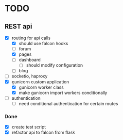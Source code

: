 # TODO

## REST api

- [x] routing for api calls
  - [x] should use falcon hooks
  - [ ] forum
  - [x] pages
  - [ ] dashboard
    - [ ] should modify configuration
  - [ ] blog
- [ ] socketio, haproxy
- [x] gunicorn custom application
  - [x] gunicorn worker class
  - [x] make gunicorn import workers conditionally
- [ ] authentication
  - [ ] need conditional authentication for certain routes

### Done
- [x] create test script
- [x] refactor api to falcon from flask
